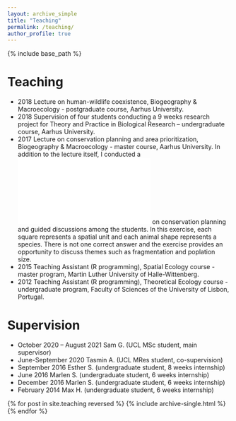 ```yaml
---
layout: archive_simple
title: "Teaching"
permalink: /teaching/
author_profile: true
---
```


{% include base_path %}

# Teaching

* 2018		Lecture on human-wildlife coexistence, Biogeography & Macroecology - postgraduate course, Aarhus University. 
* 2018		Supervision of four students conducting a 9 weeks research project for Theory and Practice in Biological Research – undergraduate course, Aarhus University. 
* 2017		Lecture on conservation planning and area prioritization, Biogeography & Macroecology - master course, Aarhus University. In addition to the lecture itself, I conducted a ![practical exercise](ConservationExercise.pdf) on conservation planning and guided discussions among the students. In this exercise, each square represents a spatial unit and each animal shape represents a species. There is not one correct answer and the exercise provides an opportunity to discuss themes such as fragmentation and poplation size. 
* 2015		Teaching Assistant (R programming), Spatial Ecology course - master program, Martin Luther University of Halle-Wittenberg.  
* 2012		Teaching Assistant (R programming), Theoretical Ecology course - undergraduate program, Faculty of Sciences of the University of Lisbon, Portugal. 

# Supervision 

* October 2020 – August 2021	Sam G. (UCL MSc student, main supervisor)
* June-September 2020 	      Tasmin A. (UCL MRes student, co-supervision)
* September 2016		          Esther S. (undergraduate student, 8 weeks internship) 
* June 2016			              Marlen S. (undergraduate student, 6 weeks internship)
* December 2016		            Marlen S. (undergraduate student, 6 weeks internship)
* February 2014			          Max H. (undergraduate student, 6 weeks internship)


{% for post in site.teaching reversed %}
  {% include archive-single.html %}
{% endfor %}
